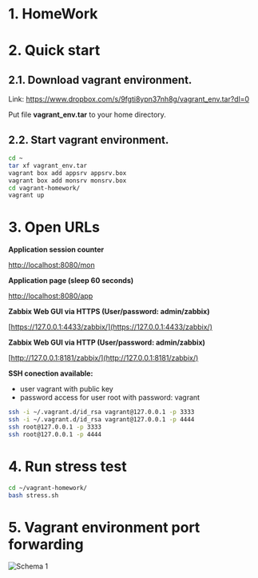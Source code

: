 # 1. HomeWork

# 2. Quick start

## 2.1. Download vagrant environment.

Link: https://www.dropbox.com/s/9fgti8ypn37nh8g/vagrant_env.tar?dl=0

Put file **vagrant_env.tar** to your home directory.

## 2.2. Start vagrant environment.

```bash
cd ~
tar xf vagrant_env.tar
vagrant box add appsrv appsrv.box 
vagrant box add monsrv monsrv.box 
cd vagrant-homework/
vagrant up
```

# 3. Open URLs

**Application session counter**

[http://localhost:8080/mon](http://localhost:8080/mon)

**Application page (sleep 60 seconds)**

[http://localhost:8080/app](http://localhost:8080/app)

**Zabbix Web GUI via HTTPS (User/password: admin/zabbix)**

[https://127.0.0.1:4433/zabbix/](https://127.0.0.1:4433/zabbix/)

**Zabbix Web GUI via HTTP (User/password: admin/zabbix)**

[http://127.0.0.1:8181/zabbix/](http://127.0.0.1:8181/zabbix/)

**SSH conection available:**

- user vagrant with public key
- password access for user root with password: vagrant

```bash
ssh -i ~/.vagrant.d/id_rsa vagrant@127.0.0.1 -p 3333
ssh -i ~/.vagrant.d/id_rsa vagrant@127.0.0.1 -p 4444
ssh root@127.0.0.1 -p 3333
ssh root@127.0.0.1 -p 4444
```

# 4. Run stress test

```bash
cd ~/vagrant-homework/
bash stress.sh 
```

# 5. Vagrant environment port forwarding

![Schema 1](https://github.com/sergiimarchuk/HomeWork/blob/master/schema1.png "Schema 1")

